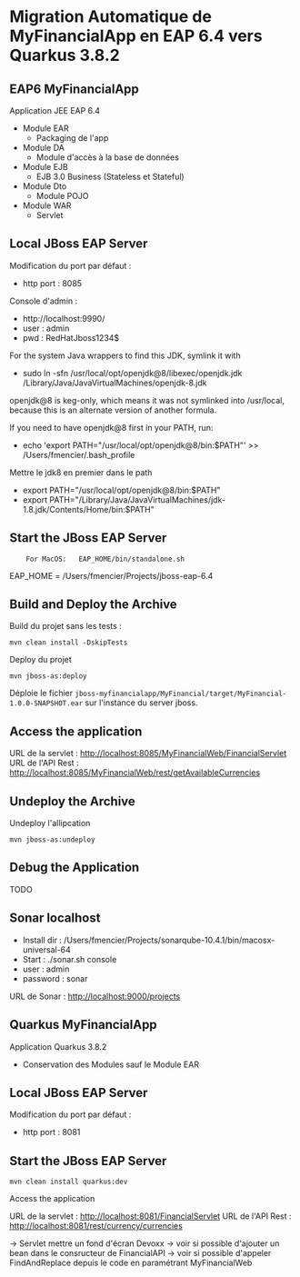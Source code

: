 # Migration Automatique de MyFinancialApp en EAP 6.4 vers Quarkus 3.8.2

## EAP6 MyFinancialApp

Application JEE EAP 6.4
- Module EAR
  - Packaging de l'app
- Module DA
  - Module d'accès à la base de données
- Module EJB
  - EJB 3.0 Business (Stateless et Stateful)
- Module Dto
  - Module POJO
- Module WAR
  - Servlet

Local JBoss EAP Server
-------------------------

Modification du port par défaut :
- http port : 8085

Console d'admin :
- http://localhost:9990/
- user : admin
- pwd : RedHatJboss1234$

For the system Java wrappers to find this JDK, symlink it with
- sudo ln -sfn /usr/local/opt/openjdk@8/libexec/openjdk.jdk /Library/Java/JavaVirtualMachines/openjdk-8.jdk

openjdk@8 is keg-only, which means it was not symlinked into /usr/local,
because this is an alternate version of another formula.

If you need to have openjdk@8 first in your PATH, run:
- echo 'export PATH="/usr/local/opt/openjdk@8/bin:$PATH"' >> /Users/fmencier/.bash_profile

Mettre le jdk8 en premier dans le path
- export PATH="/usr/local/opt/openjdk@8/bin:$PATH"
- export PATH="/Library/Java/JavaVirtualMachines/jdk-1.8.jdk/Contents/Home/bin:$PATH"

Start the JBoss EAP Server
-------------------------

        For MacOS:   EAP_HOME/bin/standalone.sh

EAP_HOME = /Users/fmencier/Projects/jboss-eap-6.4
 
Build and Deploy the Archive
---------------------------

Build du projet sans les tests :

`mvn clean install -DskipTests`

Deploy du projet

`mvn jboss-as:deploy`

Déploie le fichier  `jboss-myfinancialapp/MyFinancial/target/MyFinancial-1.0.0-SNAPSHOT.ear` sur l'instance du server jboss.


Access the application 
---------------------

URL de la servlet : <http://localhost:8085/MyFinancialWeb/FinancialServlet>
URL de l'API Rest : <http://localhost:8085/MyFinancialWeb/rest/getAvailableCurrencies>


Undeploy the Archive
--------------------

Undeploy l'allipcation

`mvn jboss-as:undeploy`

Debug the Application
------------------------------------

TODO

Sonar localhost
------------------------------------
- Install dir : /Users/fmencier/Projects/sonarqube-10.4.1/bin/macosx-universal-64
- Start : ./sonar.sh console
- user : admin
- password : sonar

URL de Sonar : <http://localhost:9000/projects>


## Quarkus MyFinancialApp

Application Quarkus 3.8.2
- Conservation des Modules sauf le Module EAR


Local JBoss EAP Server
-------------------------

Modification du port par défaut :
- http port : 8081

Start the JBoss EAP Server
-------------------------

`mvn clean install quarkus:dev`

Access the application

URL de la servlet : <http://localhost:8081/FinancialServlet>
URL de l'API Rest : <http://localhost:8081/rest/currency/currencies>


-> Servlet mettre un fond d'écran Devoxx
-> voir si possible d'ajouter un bean dans le consructeur de FinancialAPI
-> voir si possible d'appeler FindAndReplace depuis le code en paramétrant MyFinancialWeb
